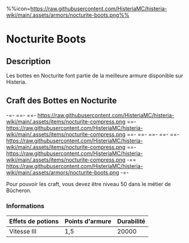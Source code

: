 %%icon=https://raw.githubusercontent.com/HisteriaMC/histeria-wiki/main/.assets/armors/nocturite-boots.png%%
# Nocturite Boots

## Description
Les bottes en Nocturite font partie de la meilleure armure disponible sur Histeria.

## Craft des Bottes en Nocturite
-=-
 ==- 
 ==- https://raw.githubusercontent.com/HisteriaMC/histeria-wiki/main/.assets/items/nocturite-compress.png
 ==- https://raw.githubusercontent.com/HisteriaMC/histeria-wiki/main/.assets/items/nocturite-compress.png
 ==- 
 ==- 
 ==- 
 ==- 
 ==- https://raw.githubusercontent.com/HisteriaMC/histeria-wiki/main/.assets/items/nocturite-compress.png
 ==- https://raw.githubusercontent.com/HisteriaMC/histeria-wiki/main/.assets/items/nocturite-compress.png
 -== https://raw.githubusercontent.com/HisteriaMC/histeria-wiki/main/.assets/armors/nocturite-boots.png
-=-

Pour pouvoir les craft, vous devez être niveau 50 dans le métier de Bûcheron.

### Informations
| Effets de potions | Points d'armure | Durabilité |
| ----------------- | --------------- | ---------- |
| Vitesse III | 1,5 | 20000 |
